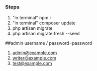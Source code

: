 ### Steps
1. "in terminal" npm i
2. "in terminal" composer update
3. php artisan migrate
4. php artisan migrate:fresh --seed

##admin username / password=password
1. admin@example.com
2. writer@example.com
3. test@example.com
